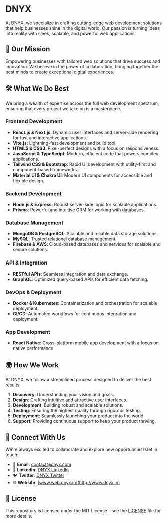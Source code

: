 # DNYX

At DNYX, we specialize in crafting cutting-edge web development solutions that help businesses shine in the digital world. Our passion is turning ideas into reality with sleek, scalable, and powerful web applications.

## 🌟 Our Mission

Empowering businesses with tailored web solutions that drive success and innovation. We believe in the power of collaboration, bringing together the best minds to create exceptional digital experiences.

## 🛠️ What We Do Best

We bring a wealth of expertise across the full web development spectrum, ensuring that every project we take on is a masterpiece.

### Frontend Development

- **React.js & Next.js**: Dynamic user interfaces and server-side rendering for fast and interactive applications.
- **Vite.js**: Lightning-fast development and build tool.
- **HTML5 & CSS3**: Pixel-perfect designs with a focus on responsiveness.
- **JavaScript & TypeScript**: Modern, efficient code that powers complex applications.
- **Tailwind CSS & Bootstrap**: Rapid UI development with utility-first and component-based frameworks.
- **Material UI & Chakra UI**: Modern UI components for accessible and flexible design.

### Backend Development

- **Node.js & Express**: Robust server-side logic for scalable applications.
- **Prisma**: Powerful and intuitive ORM for working with databases.

### Database Management

- **MongoDB & PostgreSQL**: Scalable and reliable data storage solutions.
- **MySQL**: Trusted relational database management.
- **Firebase & AWS**: Cloud-based databases and services for scalable and secure solutions.

### API & Integration

- **RESTful APIs**: Seamless integration and data exchange.
- **GraphQL**: Optimized query-based APIs for efficient data fetching.

### DevOps & Deployment

- **Docker & Kubernetes**: Containerization and orchestration for scalable deployment.
- **CI/CD**: Automated workflows for continuous integration and deployment.

### App Development

- **React Native**: Cross-platform mobile app development with a focus on native performance.

## 🌍 How We Work

At DNYX, we follow a streamlined process designed to deliver the best results:

1. **Discovery**: Understanding your vision and goals.
2. **Design**: Crafting intuitive and attractive user interfaces.
3. **Development**: Building robust and scalable solutions.
4. **Testing**: Ensuring the highest quality through rigorous testing.
5. **Deployment**: Seamlessly launching your product into the world.
6. **Support**: Providing continuous support to keep your product thriving.

## 👥 Connect With Us

We're always excited to collaborate and explore new opportunities! Get in touch:

- 📧 **Email**: [contact@dnyx.com](mailto:contact@dnyx.com)
- 💼 **LinkedIn**: [DNYX LinkedIn](#)
- 🐦 **Twitter**: [DNYX Twitter](#)
- 🌐 **Website**: [www.web.dnyx.in](http://www.dnyx.in)

## 📄 License

This repository is licensed under the MIT License - see the [LICENSE](./LICENSE) file for more details.
